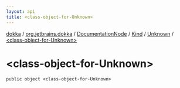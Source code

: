 ```yaml
---
layout: api
title: <class-object-for-Unknown>
---
```

[dokka](../../../../index.html) / [org.jetbrains.dokka](../../../index.html) / [DocumentationNode](../../index.html) / [Kind](../index.html) / [Unknown](index.html) / [&lt;class-object-for-Unknown&gt;](_class-object-for-Unknown_.html)


# &lt;class-object-for-Unknown&gt;



```
public object <class-object-for-Unknown>
```

